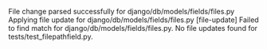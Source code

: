 File change parsed successfully for django/db/models/fields/files.py
Applying file update for django/db/models/fields/files.py
[file-update] Failed to find match for django/db/models/fields/files.py.
No file updates found for tests/test_filepathfield.py.
